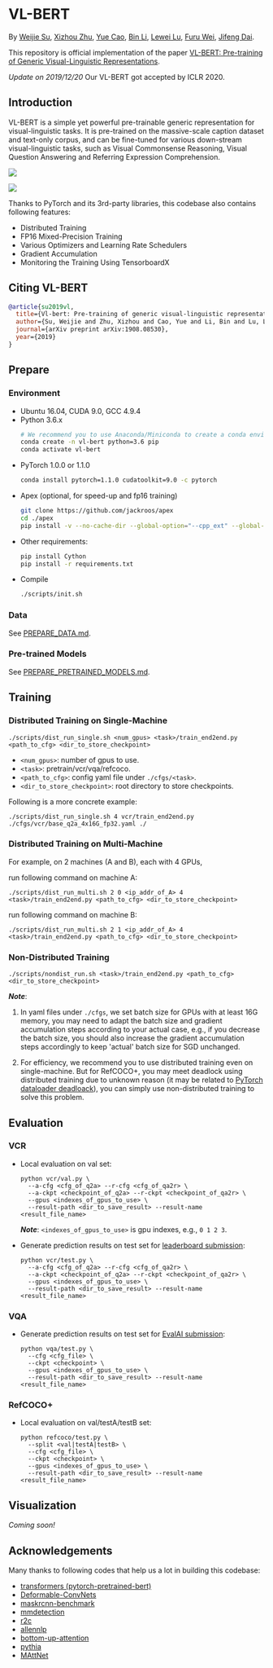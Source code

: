 # VL-BERT

By 
[Weijie Su](https://www.weijiesu.com/), 
[Xizhou Zhu](https://scholar.google.com/citations?user=02RXI00AAAAJ&hl=en), 
[Yue Cao](http://yue-cao.me/), 
[Bin Li](http://staff.ustc.edu.cn/~binli/), 
[Lewei Lu](https://www.linkedin.com/in/lewei-lu-94015977/), 
[Furu Wei](http://mindio.org/), 
[Jifeng Dai](https://jifengdai.org/).

This repository is official implementation of the paper 
[VL-BERT: Pre-training of Generic Visual-Linguistic Representations](https://arxiv.org/abs/1908.08530).

*Update on 2019/12/20*
Our VL-BERT got accepted by ICLR 2020.

## Introduction

VL-BERT is a simple yet powerful pre-trainable generic representation for visual-linguistic tasks. 
It is pre-trained on the massive-scale caption dataset and text-only corpus, 
and can be fine-tuned for various down-stream visual-linguistic tasks, 
such as Visual Commonsense Reasoning, Visual Question Answering and Referring Expression Comprehension.

![](./figs/pretrain.png)

![](./figs/attention_viz.png)

Thanks to PyTorch and its 3rd-party libraries, this codebase also contains following features:
* Distributed Training
* FP16 Mixed-Precision Training
* Various Optimizers and Learning Rate Schedulers
* Gradient Accumulation
* Monitoring the Training Using TensorboardX

## Citing VL-BERT
```bibtex
@article{su2019vl,
  title={Vl-bert: Pre-training of generic visual-linguistic representations},
  author={Su, Weijie and Zhu, Xizhou and Cao, Yue and Li, Bin and Lu, Lewei and Wei, Furu and Dai, Jifeng},
  journal={arXiv preprint arXiv:1908.08530},
  year={2019}
}
```

## Prepare

### Environment
* Ubuntu 16.04, CUDA 9.0, GCC 4.9.4
* Python 3.6.x
    ```bash
    # We recommend you to use Anaconda/Miniconda to create a conda environment
    conda create -n vl-bert python=3.6 pip
    conda activate vl-bert
    ```
* PyTorch 1.0.0 or 1.1.0
    ```bash
    conda install pytorch=1.1.0 cudatoolkit=9.0 -c pytorch
    ```
* Apex (optional, for speed-up and fp16 training)
    ```bash
    git clone https://github.com/jackroos/apex
    cd ./apex
    pip install -v --no-cache-dir --global-option="--cpp_ext" --global-option="--cuda_ext" ./  
    ```
* Other requirements:
    ```bash
    pip install Cython
    pip install -r requirements.txt
    ```
* Compile
    ```bash
    ./scripts/init.sh
    ```

### Data

See [PREPARE_DATA.md](data/PREPARE_DATA.md).

### Pre-trained Models

See [PREPARE_PRETRAINED_MODELS.md](model/pretrained_model/PREPARE_PRETRAINED_MODELS.md).



## Training

### Distributed Training on Single-Machine

```
./scripts/dist_run_single.sh <num_gpus> <task>/train_end2end.py <path_to_cfg> <dir_to_store_checkpoint>
```
* ```<num_gpus>```: number of gpus to use.
* ```<task>```: pretrain/vcr/vqa/refcoco.
* ```<path_to_cfg>```: config yaml file under ```./cfgs/<task>```.
* ```<dir_to_store_checkpoint>```: root directory to store checkpoints.
 

Following is a more concrete example:
```
./scripts/dist_run_single.sh 4 vcr/train_end2end.py ./cfgs/vcr/base_q2a_4x16G_fp32.yaml ./
```

### Distributed Training on Multi-Machine

For example, on 2 machines (A and B), each with 4 GPUs, 

run following command on machine A:
```
./scripts/dist_run_multi.sh 2 0 <ip_addr_of_A> 4 <task>/train_end2end.py <path_to_cfg> <dir_to_store_checkpoint>
```

run following command on machine B:
```
./scripts/dist_run_multi.sh 2 1 <ip_addr_of_A> 4 <task>/train_end2end.py <path_to_cfg> <dir_to_store_checkpoint>
```


### Non-Distributed Training
```
./scripts/nondist_run.sh <task>/train_end2end.py <path_to_cfg> <dir_to_store_checkpoint>
```

***Note***:

1. In yaml files under ```./cfgs```, we set batch size for GPUs with at least 16G memory, you may need to adapt the batch size and 
gradient accumulation steps according to your actual case, e.g., if you decrease the batch size, you should also 
increase the gradient accumulation steps accordingly to keep 'actual' batch size for SGD unchanged.

2. For efficiency, we recommend you to use distributed training even on single-machine. But for RefCOCO+, you may meet deadlock
using distributed training due to unknown reason (it may be related to [PyTorch dataloader deadloack](https://github.com/pytorch/pytorch/issues/1355)), you can simply use
non-distributed training to solve this problem.

## Evaluation

### VCR
* Local evaluation on val set:
  ```
  python vcr/val.py \
    --a-cfg <cfg_of_q2a> --r-cfg <cfg_of_qa2r> \
    --a-ckpt <checkpoint_of_q2a> --r-ckpt <checkpoint_of_qa2r> \
    --gpus <indexes_of_gpus_to_use> \
    --result-path <dir_to_save_result> --result-name <result_file_name>
  ```
  ***Note***: ```<indexes_of_gpus_to_use>``` is gpu indexes, e.g., ```0 1 2 3```.

* Generate prediction results on test set for [leaderboard submission](https://visualcommonsense.com/leaderboard/):
  ```
  python vcr/test.py \
    --a-cfg <cfg_of_q2a> --r-cfg <cfg_of_qa2r> \
    --a-ckpt <checkpoint_of_q2a> --r-ckpt <checkpoint_of_qa2r> \
    --gpus <indexes_of_gpus_to_use> \
    --result-path <dir_to_save_result> --result-name <result_file_name>
  ```

### VQA
* Generate prediction results on test set for [EvalAI submission](https://evalai.cloudcv.org/web/challenges/challenge-page/163/overview):
  ```
  python vqa/test.py \
    --cfg <cfg_file> \
    --ckpt <checkpoint> \
    --gpus <indexes_of_gpus_to_use> \
    --result-path <dir_to_save_result> --result-name <result_file_name>
  ```

### RefCOCO+

* Local evaluation on val/testA/testB set:
  ```
  python refcoco/test.py \
    --split <val|testA|testB> \
    --cfg <cfg_file> \
    --ckpt <checkpoint> \
    --gpus <indexes_of_gpus_to_use> \
    --result-path <dir_to_save_result> --result-name <result_file_name>
  ```

## Visualization
*Coming soon!*

## Acknowledgements

Many thanks to following codes that help us a lot in building this codebase:
* [transformers (pytorch-pretrained-bert)](https://github.com/huggingface/transformers) 
* [Deformable-ConvNets](https://github.com/msracver/Deformable-ConvNets/)
* [maskrcnn-benchmark](https://github.com/facebookresearch/maskrcnn-benchmark)
* [mmdetection](https://github.com/open-mmlab/mmdetection)
* [r2c](https://github.com/rowanz/r2c)
* [allennlp](https://github.com/allenai/allennlp)
* [bottom-up-attention](https://github.com/peteanderson80/bottom-up-attention)
* [pythia](https://github.com/facebookresearch/pythia)
* [MAttNet](https://github.com/lichengunc/MAttNet)
